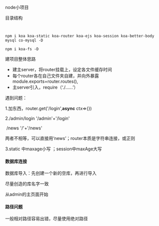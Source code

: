 node小项目

目录结构

```shell


```

`npm i koa koa-static koa-router koa-ejs koa-session koa-better-body mysql co-mysql -D`

`npm i koa-fs -D`

建项目整体思路

- 建主server，将router挂载上，设定各文件缓存时间
- 每个router各在自己文件夹自建，并向外暴露module.exports=router.routes(),
- 主server引入，require（‘./......’）

遇到问题：

 1.加东西，router.get('/login',**async** ctx=>{})

2./admin/login        '/admin'+'/login'

​    /news                    '/'+'/news'

两者不相等，可以直接用‘news’；router本质是字符串连接，或正则

3.static 中maxage小写 ；session中maxAge大写



#### 数据库连接

数据库导入：先创建一个新的空库，再进行导入

尽量创造的库名字一致



从admin的主页面开始



#### 路径问题

一般相对路径容易出错，尽量使用绝对路径

